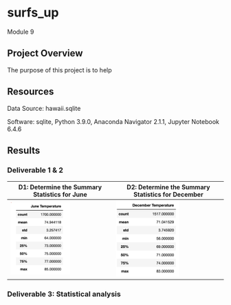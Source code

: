 # surfs_up
Module 9

## Project Overview
The purpose of this project is to help 

## Resources
Data Source: hawaii.sqlite

Software: sqlite, Python 3.9.0, Anaconda Navigator 2.1.1, Jupyter Notebook 6.4.6

## Results
### Deliverable 1 & 2
| D1: Determine the Summary Statistics for June | D2: Determine the Summary Statistics for December |
| --- | --- |
| <img src="images/img1.png" width="60%" height="60%"> | <img src="images/img2.png" width="60%" height="60%"> | 

### Deliverable 3: Statistical analysis 
